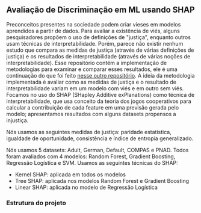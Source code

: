 ## Avaliação de Discriminação em ML usando SHAP

Preconceitos presentes na sociedade podem criar vieses em modelos aprendidos a partir de dados. Para avaliar a existência de viés, alguns pesquisadores propõem o uso de definições de "justiça", enquanto outros usam técnicas de interpretabilidade. Porém, parece não existir nenhum estudo que compara as medidas de justiça (através de várias definições de justiça) e os resultados de interpretabilidade (através de várias noções de interpretabilidade). Esse repositório contém a implementação de metodologias para examinar e comparar esses resultados, ele é uma continuação do que foi feito [nesse outro repositório](https://github.com/cesarojuliana/feature_importance_fairness). A ideia da metodologia implementada é avaliar como as medidas de justiça e o resultado de interpretabilidade variam em um modelo com viés e em outro sem viés. Focamos no uso do SHAP (SHapley Additive exPlanations) como técnica de interpretabilidade, que usa conceito da teoria dos jogos cooperativos para calcular a contribuição de cada feature em uma previsão gerada pelo modelo; apresentamos resultados com alguns datasets propensos a injustiça.

Nós usamos as seguintes medidas de justiça: paridade estatística, igualdade de oportunidade, consistência e índice de entropia generalizado.

Nós usamos 5 datasets: Adult, German, Default, COMPAS e PNAD. Todos foram avaliados com 4 modelos: Random Forest, Gradient Boosting, Regressão Logística e SVM. Usamos as seguintes técnicas do SHAP:

- Kernel SHAP: aplicada em todos os modelos
- Tree SHAP: aplicada nos modelos Random Forest e Gradient Boosting
- Linear SHAP: aplicada no modelo de Regressão Logística

### Estrutura do projeto